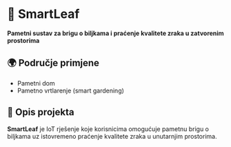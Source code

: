 # 🌿 SmartLeaf

**Pametni sustav za brigu o biljkama i praćenje kvalitete zraka u zatvorenim prostorima**

## 🌍 Područje primjene
- Pametni dom
- Pametno vrtlarenje (smart gardening)

## 📝 Opis projekta

**SmartLeaf** je IoT rješenje koje korisnicima omogućuje pametnu brigu o biljkama uz istovremeno praćenje kvalitete zraka u unutarnjim prostorima.